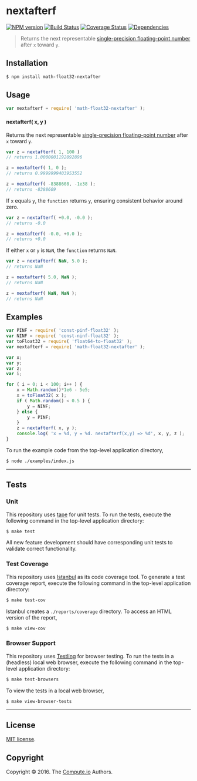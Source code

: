 nextafterf
===
[![NPM version][npm-image]][npm-url] [![Build Status][build-image]][build-url] [![Coverage Status][coverage-image]][coverage-url] [![Dependencies][dependencies-image]][dependencies-url]

> Returns the next representable [single-precision floating-point number][ieee754] after `x` toward `y`.


## Installation

``` bash
$ npm install math-float32-nextafter
```


## Usage

``` javascript
var nextafterf = require( 'math-float32-nextafter' );
```

#### nextafterf( x, y )

Returns the next representable [single-precision floating-point number][ieee754] after `x` toward `y`.

``` javascript
var z = nextafterf( 1, 100 )
// returns 1.0000001192092896

z = nextafterf( 1, 0 );
// returns 0.9999999403953552

z = nextafterf( -8388608, -1e38 );
// returns -8388609
```

If `x` equals `y`, the `function` returns `y`, ensuring consistent behavior around zero.

``` javascript
var z = nextafterf( +0.0, -0.0 );
// returns -0.0

z = nextafterf( -0.0, +0.0 );
// returns +0.0
```

If either `x` or `y` is `NaN`, the `function` returns `NaN`.

``` javascript
var z = nextafterf( NaN, 5.0 );
// returns NaN

z = nextafterf( 5.0, NaN );
// returns NaN

z = nextafterf( NaN, NaN );
// returns NaN
```


## Examples

``` javascript
var PINF = require( 'const-pinf-float32' );
var NINF = require( 'const-ninf-float32' );
var toFloat32 = require( 'float64-to-float32' );
var nextafterf = require( 'math-float32-nextafter' );

var x;
var y;
var z;
var i;

for ( i = 0; i < 100; i++ ) {
	x = Math.random()*1e6 - 5e5;
	x = toFloat32( x );
	if ( Math.random() < 0.5 ) {
		y = NINF;
	} else {
		y = PINF;
	}
	z = nextafterf( x, y );
	console.log( 'x = %d, y = %d. nextafterf(x,y) => %d', x, y, z );
}
```

To run the example code from the top-level application directory,

``` bash
$ node ./examples/index.js
```


---
## Tests

### Unit

This repository uses [tape][tape] for unit tests. To run the tests, execute the following command in the top-level application directory:

``` bash
$ make test
```

All new feature development should have corresponding unit tests to validate correct functionality.


### Test Coverage

This repository uses [Istanbul][istanbul] as its code coverage tool. To generate a test coverage report, execute the following command in the top-level application directory:

``` bash
$ make test-cov
```

Istanbul creates a `./reports/coverage` directory. To access an HTML version of the report,

``` bash
$ make view-cov
```


### Browser Support

This repository uses [Testling][testling] for browser testing. To run the tests in a (headless) local web browser, execute the following command in the top-level application directory:

``` bash
$ make test-browsers
```

To view the tests in a local web browser,

``` bash
$ make view-browser-tests
```

<!-- [![browser support][browsers-image]][browsers-url] -->


---
## License

[MIT license](http://opensource.org/licenses/MIT).


## Copyright

Copyright &copy; 2016. The [Compute.io][compute-io] Authors.


[npm-image]: http://img.shields.io/npm/v/math-float32-nextafter.svg
[npm-url]: https://npmjs.org/package/math-float32-nextafter

[build-image]: http://img.shields.io/travis/math-io/float32-nextafter/master.svg
[build-url]: https://travis-ci.org/math-io/float32-nextafter

[coverage-image]: https://img.shields.io/codecov/c/github/math-io/float32-nextafter/master.svg
[coverage-url]: https://codecov.io/github/math-io/float32-nextafter?branch=master

[dependencies-image]: http://img.shields.io/david/math-io/float32-nextafter.svg
[dependencies-url]: https://david-dm.org/math-io/float32-nextafter

[dev-dependencies-image]: http://img.shields.io/david/dev/math-io/float32-nextafter.svg
[dev-dependencies-url]: https://david-dm.org/dev/math-io/float32-nextafter

[github-issues-image]: http://img.shields.io/github/issues/math-io/float32-nextafter.svg
[github-issues-url]: https://github.com/math-io/float32-nextafter/issues

[tape]: https://github.com/substack/tape
[istanbul]: https://github.com/gotwarlost/istanbul
[testling]: https://ci.testling.com

[compute-io]: https://github.com/compute-io/
[ieee754]: https://en.wikipedia.org/wiki/IEEE_754-1985
